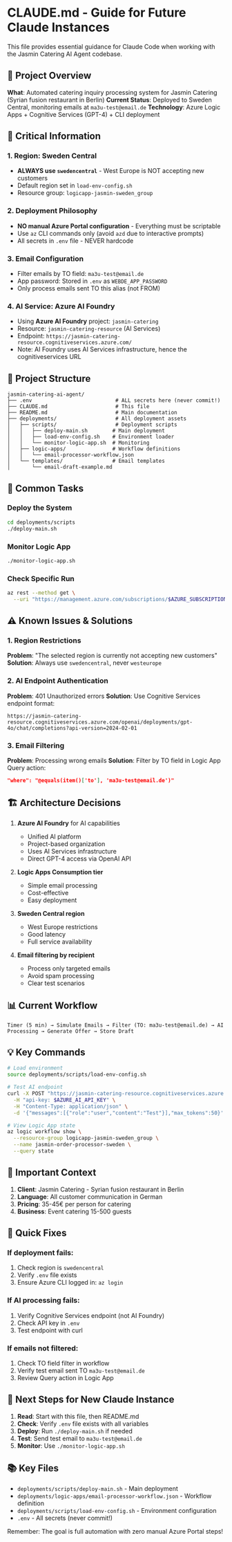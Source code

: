 # CLAUDE.md - Guide for Future Claude Instances

This file provides essential guidance for Claude Code when working with the Jasmin Catering AI Agent codebase.

## 🎯 Project Overview

**What**: Automated catering inquiry processing system for Jasmin Catering (Syrian fusion restaurant in Berlin)
**Current Status**: Deployed to Sweden Central, monitoring emails at `ma3u-test@email.de`
**Technology**: Azure Logic Apps + Cognitive Services (GPT-4) + CLI deployment

## 🚨 Critical Information

### 1. **Region: Sweden Central**
- **ALWAYS use `swedencentral`** - West Europe is NOT accepting new customers
- Default region set in `load-env-config.sh`
- Resource group: `logicapp-jasmin-sweden_group`

### 2. **Deployment Philosophy**
- **NO manual Azure Portal configuration** - Everything must be scriptable
- Use `az` CLI commands only (avoid `azd` due to interactive prompts)
- All secrets in `.env` file - NEVER hardcode

### 3. **Email Configuration**
- Filter emails by TO field: `ma3u-test@email.de`
- App password: Stored in `.env` as `WEBDE_APP_PASSWORD`
- Only process emails sent TO this alias (not FROM)

### 4. **AI Service: Azure AI Foundry**
- Using **Azure AI Foundry** project: `jasmin-catering`
- Resource: `jasmin-catering-resource` (AI Services)
- Endpoint: `https://jasmin-catering-resource.cognitiveservices.azure.com/`
- Note: AI Foundry uses AI Services infrastructure, hence the cognitiveservices URL

## 📁 Project Structure

```
jasmin-catering-ai-agent/
├── .env                           # ALL secrets here (never commit!)
├── CLAUDE.md                      # This file
├── README.md                      # Main documentation
├── deployments/                   # All deployment assets
│   ├── scripts/                   # Deployment scripts
│   │   ├── deploy-main.sh        # Main deployment
│   │   ├── load-env-config.sh    # Environment loader
│   │   └── monitor-logic-app.sh  # Monitoring
│   ├── logic-apps/               # Workflow definitions
│   │   └── email-processor-workflow.json
│   └── templates/                # Email templates
│       └── email-draft-example.md
```

## 🔧 Common Tasks

### Deploy the System
```bash
cd deployments/scripts
./deploy-main.sh
```

### Monitor Logic App
```bash
./monitor-logic-app.sh
```

### Check Specific Run
```bash
az rest --method get \
  --uri "https://management.azure.com/subscriptions/$AZURE_SUBSCRIPTION_ID/resourceGroups/logicapp-jasmin-sweden_group/providers/Microsoft.Logic/workflows/jasmin-order-processor-sweden/runs/[RUN_ID]?api-version=2019-05-01"
```

## ⚠️ Known Issues & Solutions

### 1. Region Restrictions
**Problem**: "The selected region is currently not accepting new customers"
**Solution**: Always use `swedencentral`, never `westeurope`

### 2. AI Endpoint Authentication
**Problem**: 401 Unauthorized errors
**Solution**: Use Cognitive Services endpoint format:
```
https://jasmin-catering-resource.cognitiveservices.azure.com/openai/deployments/gpt-4o/chat/completions?api-version=2024-02-01
```

### 3. Email Filtering
**Problem**: Processing wrong emails
**Solution**: Filter by TO field in Logic App Query action:
```json
"where": "@equals(item()['to'], 'ma3u-test@email.de')"
```

## 🏗️ Architecture Decisions

1. **Azure AI Foundry** for AI capabilities
   - Unified AI platform
   - Project-based organization
   - Uses AI Services infrastructure
   - Direct GPT-4 access via OpenAI API

2. **Logic Apps Consumption tier**
   - Simple email processing
   - Cost-effective
   - Easy deployment

3. **Sweden Central region**
   - West Europe restrictions
   - Good latency
   - Full service availability

4. **Email filtering by recipient**
   - Process only targeted emails
   - Avoid spam processing
   - Clear test scenarios

## 📊 Current Workflow

```
Timer (5 min) → Simulate Emails → Filter (TO: ma3u-test@email.de) → AI Processing → Generate Offer → Store Draft
```

## 💡 Key Commands

```bash
# Load environment
source deployments/scripts/load-env-config.sh

# Test AI endpoint
curl -X POST "https://jasmin-catering-resource.cognitiveservices.azure.com/openai/deployments/gpt-4o/chat/completions?api-version=2024-02-01" \
  -H "api-key: $AZURE_AI_API_KEY" \
  -H "Content-Type: application/json" \
  -d '{"messages":[{"role":"user","content":"Test"}],"max_tokens":50}'

# View Logic App state
az logic workflow show \
  --resource-group logicapp-jasmin-sweden_group \
  --name jasmin-order-processor-sweden \
  --query state
```

## 📝 Important Context

1. **Client**: Jasmin Catering - Syrian fusion restaurant in Berlin
2. **Language**: All customer communication in German
3. **Pricing**: 35-45€ per person for catering
4. **Business**: Event catering 15-500 guests

## 🚀 Quick Fixes

### If deployment fails:
1. Check region is `swedencentral`
2. Verify `.env` file exists
3. Ensure Azure CLI logged in: `az login`

### If AI processing fails:
1. Verify Cognitive Services endpoint (not AI Foundry)
2. Check API key in `.env`
3. Test endpoint with curl

### If emails not filtered:
1. Check TO field filter in workflow
2. Verify test email sent TO `ma3u-test@email.de`
3. Review Query action in Logic App

## 🎯 Next Steps for New Claude Instance

1. **Read**: Start with this file, then README.md
2. **Check**: Verify `.env` file exists with all variables
3. **Deploy**: Run `./deploy-main.sh` if needed
4. **Test**: Send test email to `ma3u-test@email.de`
5. **Monitor**: Use `./monitor-logic-app.sh`

## 📚 Key Files

- `deployments/scripts/deploy-main.sh` - Main deployment
- `deployments/logic-apps/email-processor-workflow.json` - Workflow definition
- `deployments/scripts/load-env-config.sh` - Environment configuration
- `.env` - All secrets (never commit!)

Remember: The goal is full automation with zero manual Azure Portal steps!